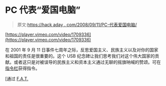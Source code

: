 # PC 代表“爱国电脑”

> 原文:[https://hack aday . com/2008/09/11/PC-代表爱国电脑/](https://hackaday.com/2008/09/11/pc-stands-for-patriotic-computer/)

[https://player.vimeo.com/video/1709336](https://player.vimeo.com/video/1709336)

在 2001 年 9 月 11 日事件七周年之际，反思爱国主义、民族主义以及对你的国家和祖国的责任是很重要的。这个 USB 纪念碑让我们思考我们对这个伟大国家的贡献。或者这只是对被误导的民族主义和资本主义通过无聊的摇旗呐喊的赞颂。可在[指令栏](http://www.instructables.com/id/USA_USB_American_Flag_USB_Memorial/)获得指令。

[通过 [F.A.T.](http://fffff.at/)
